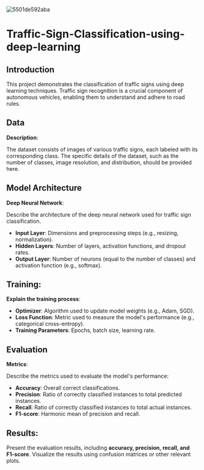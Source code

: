![5501de592aba](https://github.com/user-attachments/assets/8fce5a51-7062-422c-8ff5-caf2bc4ad0e6)
# Traffic-Sign-Classification-using-deep-learning
 
## Introduction
This project demonstrates the classification of traffic signs using deep learning techniques. Traffic sign recognition is a crucial component of autonomous vehicles, enabling them to understand and adhere to road rules.

## Data
**Description**:

The dataset consists of images of various traffic signs, each labeled with its corresponding class. The specific details of the dataset, such as the number of classes, image resolution, and distribution, should be provided here.

## Model Architecture
**Deep Neural Network**:

Describe the architecture of the deep neural network used for traffic sign classification.

- **Input Layer**: Dimensions and preprocessing steps (e.g., resizing, normalization).
- **Hidden Layers**: Number of layers, activation functions, and dropout rates.
- **Output Layer**: Number of neurons (equal to the number of classes) and activation function (e.g., softmax).
  
## Training:

 **Explain the training process**:

- **Optimizer**: Algorithm used to update model weights (e.g., Adam, SGD).
- **Loss Function**: Metric used to measure the model's performance (e.g., categorical cross-entropy).
- **Training Parameters**: Epochs, batch size, learning rate.

## Evaluation
**Metrics**:

Describe the metrics used to evaluate the model's performance:

- **Accuracy**: Overall correct classifications.
- **Precision**: Ratio of correctly classified instances to total predicted instances.
- **Recall**: Ratio of correctly classified instances to total actual instances.
- **F1-score**: Harmonic mean of precision and recall.

## Results:

Present the evaluation results, including **accuracy, precision, recall, and F1-score**. Visualize the results using confusion matrices or other relevant plots.
